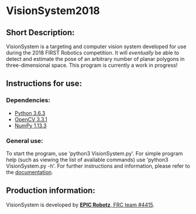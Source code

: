 # VisionSystem2018
## Short Description:
VisionSystem is a targeting and computer vision system developed for use during the 2018 FIRST Robotics competition.
It will *eventually* be able to detect and estimate the pose of an arbitrary number of planar polygons in three-dimensional space.
This program is currently a work in progress!
## Instructions for use:
### Dependencies:
  - [Python 3.6.3](https://www.python.org/downloads/)
  - [OpenCV 3.3.1](https://opencv.org/releases.html)
  - [NumPy 1.13.3](https://pypi.python.org/pypi/numpy)
### General use:
To start the program, use 'python3 VisionSystem.py'.
For simple program help (such as viewing the list of available commands) use 'python3 VisionSystem.py -h'.
For further instructions and information, please refer to the [documentation]().
## Production information:
VisionSystem is developed by [**EPIC Robotz**, FRC team #4415](https://www.epicrobotz.org/).